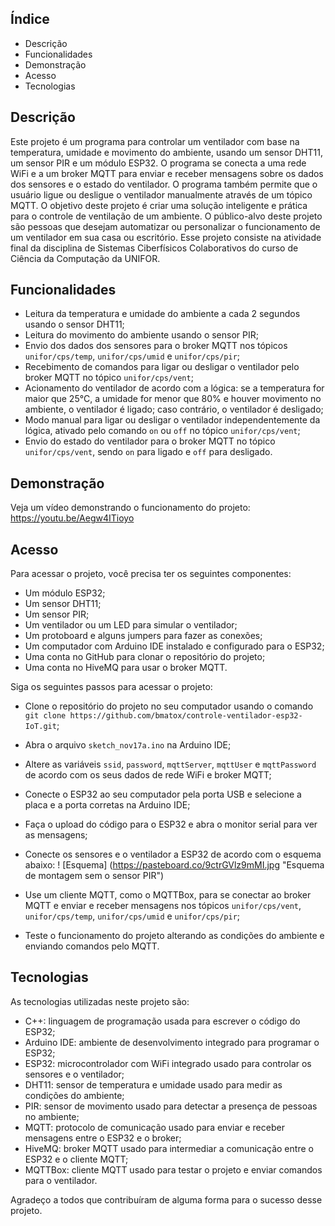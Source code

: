 
## Índice
- Descrição
- Funcionalidades
- Demonstração
- Acesso
- Tecnologias

## Descrição
Este projeto é um programa para controlar um ventilador com base na temperatura, umidade e movimento do ambiente, usando um sensor DHT11, um sensor PIR e um módulo ESP32. O programa se conecta a uma rede WiFi e a um broker MQTT para enviar e receber mensagens sobre os dados dos sensores e o estado do ventilador. O programa também permite que o usuário ligue ou desligue o ventilador manualmente através de um tópico MQTT. O objetivo deste projeto é criar uma solução inteligente e prática para o controle de ventilação de um ambiente. O público-alvo deste projeto são pessoas que desejam automatizar ou personalizar o funcionamento de um ventilador em sua casa ou escritório. Esse projeto consiste na atividade final da disciplina de Sistemas Ciberfísicos Colaborativos do curso de Ciência da Computação da UNIFOR.

## Funcionalidades
- Leitura da temperatura e umidade do ambiente a cada 2 segundos usando o sensor DHT11;
- Leitura do movimento do ambiente usando o sensor PIR;
- Envio dos dados dos sensores para o broker MQTT nos tópicos `unifor/cps/temp`, `unifor/cps/umid` e `unifor/cps/pir`;
- Recebimento de comandos para ligar ou desligar o ventilador pelo broker MQTT no tópico `unifor/cps/vent`;
- Acionamento do ventilador de acordo com a lógica: se a temperatura for maior que 25°C, a umidade for menor que 80% e houver movimento no ambiente, o ventilador é ligado; caso contrário, o ventilador é desligado;
- Modo manual para ligar ou desligar o ventilador independentemente da lógica, ativado pelo comando `on` ou `off` no tópico `unifor/cps/vent`;
- Envio do estado do ventilador para o broker MQTT no tópico `unifor/cps/vent`, sendo `on` para ligado e `off` para desligado.

## Demonstração
Veja  um vídeo demonstrando o funcionamento do projeto: https://youtu.be/Aegw4ITioyo

## Acesso
Para acessar o projeto, você precisa ter os seguintes componentes:

- Um módulo ESP32;
- Um sensor DHT11;
- Um sensor PIR;
- Um ventilador ou um LED para simular o ventilador;
- Um protoboard e alguns jumpers para fazer as conexões;
- Um computador com Arduino IDE instalado e configurado para o ESP32;
- Uma conta no GitHub para clonar o repositório do projeto;
- Uma conta no HiveMQ para usar o broker MQTT.

Siga os seguintes passos para acessar o projeto:

- Clone o repositório do projeto no seu computador usando o comando `git clone https://github.com/bmatox/controle-ventilador-esp32-IoT.git`;
- Abra o arquivo `sketch_nov17a.ino` na Arduino IDE;
- Altere as variáveis `ssid`, `password`, `mqttServer`, `mqttUser` e `mqttPassword` de acordo com os seus dados de rede WiFi e broker MQTT;
- Conecte o ESP32 ao seu computador pela porta USB e selecione a placa e a porta corretas na Arduino IDE;
- Faça o upload do código para o ESP32 e abra o monitor serial para ver as mensagens;
- Conecte os sensores e o ventilador a ESP32 de acordo com o esquema abaixo:
  ! [Esquema] (https://pasteboard.co/9ctrGVlz9mMI.jpg \"Esquema de montagem sem o sensor PIR\")

- Use um cliente MQTT, como o MQTTBox, para se conectar ao broker MQTT e enviar e receber mensagens nos tópicos `unifor/cps/vent`, `unifor/cps/temp`, `unifor/cps/umid` e `unifor/cps/pir`;
- Teste o funcionamento do projeto alterando as condições do ambiente e enviando comandos pelo MQTT.

## Tecnologias
As tecnologias utilizadas neste projeto são:

- C++: linguagem de programação usada para escrever o código do ESP32;
- Arduino IDE: ambiente de desenvolvimento integrado para programar o ESP32;
- ESP32: microcontrolador com WiFi integrado usado para controlar os sensores e o ventilador;
- DHT11: sensor de temperatura e umidade usado para medir as condições do ambiente;
- PIR: sensor de movimento usado para detectar a presença de pessoas no ambiente;
- MQTT: protocolo de comunicação usado para enviar e receber mensagens entre o ESP32 e o broker;
- HiveMQ: broker MQTT usado para intermediar a comunicação entre o ESP32 e o cliente MQTT;
- MQTTBox: cliente MQTT usado para testar o projeto e enviar comandos para o ventilador.

Agradeço a todos que contribuíram de alguma forma para o sucesso desse projeto.

